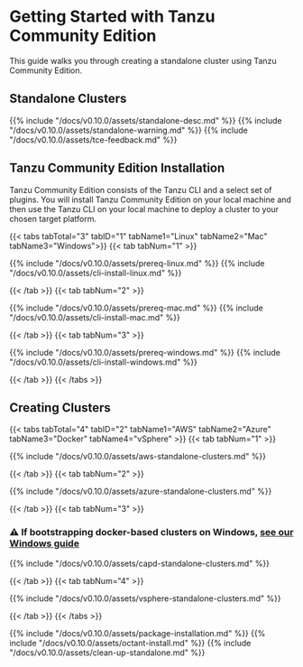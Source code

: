 # Getting Started with Tanzu Community Edition

This guide walks you through creating a standalone cluster using Tanzu
Community Edition.

## Standalone Clusters

{{% include "/docs/v0.10.0/assets/standalone-desc.md" %}}
{{% include "/docs/v0.10.0/assets/standalone-warning.md" %}}
{{% include "/docs/v0.10.0/assets/tce-feedback.md" %}}

## Tanzu Community Edition Installation

Tanzu Community Edition consists of the Tanzu CLI and a select set of plugins. You will install Tanzu Community Edition on your local machine and then use the Tanzu CLI on your local machine to deploy a cluster to your chosen target platform.

{{< tabs tabTotal="3" tabID="1" tabName1="Linux" tabName2="Mac" tabName3="Windows">}}
{{< tab tabNum="1" >}}

{{% include "/docs/v0.10.0/assets/prereq-linux.md" %}}
{{% include "/docs/v0.10.0/assets/cli-install-linux.md" %}}

{{< /tab >}}
{{< tab tabNum="2" >}}

{{% include "/docs/v0.10.0/assets/prereq-mac.md" %}}
{{% include "/docs/v0.10.0/assets/cli-install-mac.md" %}}

{{< /tab >}}
{{< tab tabNum="3" >}}

{{% include "/docs/v0.10.0/assets/prereq-windows.md" %}}
{{% include "/docs/v0.10.0/assets/cli-install-windows.md" %}}

{{< /tab >}}
{{< /tabs >}}

## Creating Clusters

{{< tabs tabTotal="4" tabID="2" tabName1="AWS" tabName2="Azure" tabName3="Docker" tabName4="vSphere" >}}
{{< tab tabNum="1" >}}

{{% include "/docs/v0.10.0/assets/aws-standalone-clusters.md" %}}

{{< /tab >}}
{{< tab tabNum="2" >}}

{{% include "/docs/v0.10.0/assets/azure-standalone-clusters.md" %}}

{{< /tab >}}
{{< tab tabNum="3" >}}

### ⚠️ If bootstrapping docker-based clusters on Windows, [see our Windows guide](../ref-windows-capd)

{{% include "/docs/v0.10.0/assets/capd-standalone-clusters.md" %}}

{{< /tab >}}
{{< tab tabNum="4" >}}

{{% include "/docs/v0.10.0/assets/vsphere-standalone-clusters.md" %}}

{{< /tab >}}
{{< /tabs >}}

{{% include "/docs/v0.10.0/assets/package-installation.md" %}}
{{% include "/docs/v0.10.0/assets/octant-install.md" %}}
{{% include "/docs/v0.10.0/assets/clean-up-standalone.md" %}}
